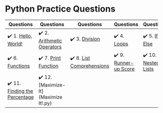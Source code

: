 # Python Practice Questions

| Questions | Questions | Questions | Questions | Questions |
| ----- | ----- | ----- | ----- | ----- |
| :heavy_check_mark: 1. [Hello, World!](hello-world.py) | :heavy_check_mark: 2. [Arithmetic Operators](arithmetic-operators.py) | :heavy_check_mark: 3. [Division](python-division.py) | :heavy_check_mark: 4. [Loops](loops.py) | :heavy_check_mark: 5. [If-Else](if-else.py) |
| :heavy_check_mark: 6. [Functions](functions.py) | :heavy_check_mark: 7. [Print Function](print-function.py) | :heavy_check_mark: 8. [List Comprehensions](list-comprehensions.py) | :heavy_check_mark: 9. [Runner-up Score](runner-up-score.py) | :heavy_check_mark: 10. [Nested Lists](nested-lists.py) |
| :heavy_check_mark: 11. [Finding the Percentage](finding-the-percentage.py) | :heavy_check_mark: 12. [Maximize-It](Maximize It!.py) |
